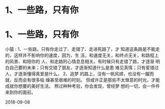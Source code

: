 # 1、一些路，只有你

# 1、一些路，只有你

小猿 : 1、一些路，只有你走过了、走错了、走进死路了，才 知道这条路是不能走的，这样并不影响你的速度，因为，生 活，和速度无关，和终点无关，和路程上的风景、和陪你的 人、和走路的心情息息相关。有时候只有走错了路，才逐渐 明白自己要的未来；只有交错了朋友，才逐渐知道什么是患 难见真情；只有爱错过人，才逐渐懂得真爱是什么。 2、追梦 的路上，没有一帆风顺，也没有一蹴而就，反而会有很多枯 燥甚至艰难的时刻。 但或许正是那些不太惬意的时光，才能 成就你想要的美好生活。 熬过种种考验，你会发现，曾经梦 想的一切，会一件件来到你的面前。

2018-09-08